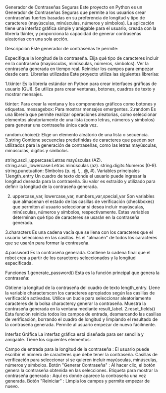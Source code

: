 Generador de Contraseñas Seguras
Este proyecto en Python es un Generador de Contraseñas Seguras que permite a los usuarios crear contraseñas fuertes basadas en su preferencia de longitud y tipo de caracteres (mayúsculas, minúsculas, números y símbolos). La aplicación tiene una interfaz gráfica simple y amigable para el usuario, creada con la librería tkinter, y proporciona la capacidad de generar contraseñas aleatorias con una sola acción.

Descripción
Este generador de contraseñas te permite:

Especifique la longitud de la contraseña.
Elija qué tipo de caracteres incluir en la contraseña (mayúsculas, minúsculas, números, símbolos).
Ver la contraseña generada en tiempo real.
Reiniciar los campos para empezar desde cero.
Librerías utilizadas
Este proyecto utiliza las siguientes librerías:

1.tkinter
Es la librería estándar en Python para crear interfaces gráficas de usuario (GUI). Se utiliza para crear ventanas, botones, cuadros de texto y mostrar mensajes.

tkinter: Para crear la ventana y los componentes gráficos como botones y etiquetas.
messagebox: Para mostrar mensajes emergentes.
2.random
Es una librería que permite realizar operaciones aleatorias, como seleccionar elementos aleatoriamente de una lista (como letras, números y símbolos) para generar una contraseña única cada vez.

random.choice(): Elige un elemento aleatorio de una lista o secuencia.
3.string
Contiene secuencias predefinidas de caracteres que pueden ser utilizados para la generación de contraseñas, como las letras mayúsculas, minúsculas, dígitos y símbolos.

string.ascii_uppercase:Letras mayúsculas (AZ).
string.ascii_lowercase:Letras minúsculas (az).
string.digits:Numeros (0-9).
string.punctuation: Símbolos (p. ej. !, , @, #).
Variables principales
1.length_entry
Un cuadro de texto donde el usuario puede ingresar la longitud deseada para la contraseña. Su valor es extraído y utilizado para definir la longitud de la contraseña generada.

2. uppercase_var, lowercase_var, numbers_var,special_var
Son variables que almacenan el estado de las casillas de verificación (checkboxes) que permiten al usuario seleccionar si desea incluir mayúsculas, minúsculas, números y símbolos, respectivamente. Estas variables determinan qué tipo de caracteres se usarán en la contraseña generada.

3.characters
Es una cadena vacía que se llena con los caracteres que el usuario selecciona en las casillas. Es el "almacén" de todos los caracteres que se usarán para formar la contraseña.

4.password
Es la contraseña generada. Contiene la cadena final que el robot crea a partir de los caracteres seleccionados y la longitud especificada.

Funciones
1.generate_password()
Esta es la función principal que genera la contraseña:

Obtiene la longitud de la contraseña del cuadro de texto length_entry.
Llene la variable characterscon los caracteres apropiados según las casillas de verificación activadas.
Utilice un bucle para seleccionar aleatoriamente caracteres de la bolsa charactersy generar la contraseña.
Muestra la contraseña generada en la ventana mediante result_label.
2.reset_fields()
Esta función reinicia todos los campos de entrada, desmarcando las casillas de verificación, borrando el cuadro de longitud y limpiando el resultado de la contraseña generada. Permite al usuario empezar de nuevo fácilmente.

Interfaz Gráfica
La interfaz gráfica está diseñada para ser sencilla y amigable. Tiene los siguientes elementos:

Campo de entrada para la longitud de la contraseña : El usuario puede escribir el número de caracteres que debe tener la contraseña.
Casillas de verificación para seleccionar si se quieren incluir mayúsculas, minúsculas, números y símbolos.
Botón "Generar Contraseña" : Al hacer clic, el botón genera la contraseña obtenida en las selecciones.
Etiqueta para mostrar la contraseña generada : Aquí es donde aparece la contraseña una vez generada.
Botón "Reiniciar" : Limpia los campos y permite empezar de nuevo.
